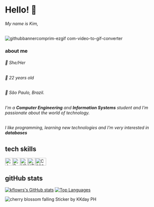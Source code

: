 
# Hello! 🌸

###### My name is Kim, 

![githubbannercomprim-ezgif com-video-to-gif-converter](https://github.com/user-attachments/assets/7b0f7c80-1802-4329-9569-0ea5203ed23e)

### about me
###### 🌸 She/Her

###### 🌸 22 years old

###### 🌸 São Paulo, Brazil.

###### I'm a **Computer Engineering** and **Information Systems** student and I'm passionate about the world of technology.
###### I like programming, learning new technologies and I'm very interested in **databases**

## tech skills

<p align="left">
<a href="https://developer.mozilla.org/en-US/docs/Web/JavaScript" target="_blank" rel="noreferrer"><img src="https://raw.githubusercontent.com/danielcranney/readme-generator/main/public/icons/skills/javascript-colored.svg" width="25" height="25" alt="JavaScript" title="JavaScript"/></a><a href="https://www.python.org/" target="_blank" rel="noreferrer"><img src="https://raw.githubusercontent.com/danielcranney/readme-generator/main/public/icons/skills/python-colored.svg" width="25" height="25" alt="Python" title="Python"/></a><a href="https://code.visualstudio.com/" target="_blank" rel="noreferrer"><img src="https://raw.githubusercontent.com/danielcranney/readme-generator/main/public/icons/skills/visualstudiocode-colored.svg" width="25" height="25" alt="VS Code" title="VS Code"/></a><a href="https://developer.mozilla.org/en-US/docs/Glossary/HTML5" target="_blank" rel="noreferrer"><img src="https://raw.githubusercontent.com/danielcranney/readme-generator/main/public/icons/skills/html5-colored.svg" width="25" height="25" alt="HTML5" title="HTML5"/></a><a href="https://www.w3.org/TR/CSS/#css" target="_blank" rel="noreferrer"><img src="https://raw.githubusercontent.com/danielcranney/readme-generator/main/public/icons/skills/css3-colored.svg" width="36" height="25" alt="CSS3" title="CSS3"/></a>
                    </p>        
                    
## gitHub stats


<a href="http://www.github.com/kflowrs"><img src="https://github-readme-stats.vercel.app/api?username=kflowrs&show_icons=true&hide=&count_private=true&title_color=84cc16&text_color=ec4899&icon_color=84cc16&bg_color=ffffff&hide_border=true&show_icons=true" alt="kflowrs's GitHub stats" /></a>
<a href="https://github.com/kflowrs" align="left"><img src="https://github-readme-stats.vercel.app/api/top-langs/?username=kflowrs&langs_count=10&title_color=84cc16&text_color=ec4899&icon_color=84cc16&bg_color=ffffff&hide_border=true&locale=en&custom_title=Top%20%Languages" alt="Top Languages" /></a>


![cherry blossom falling Sticker by KKday PH](https://github.com/user-attachments/assets/29031b02-9473-4a64-9019-98d71665cd2c)

